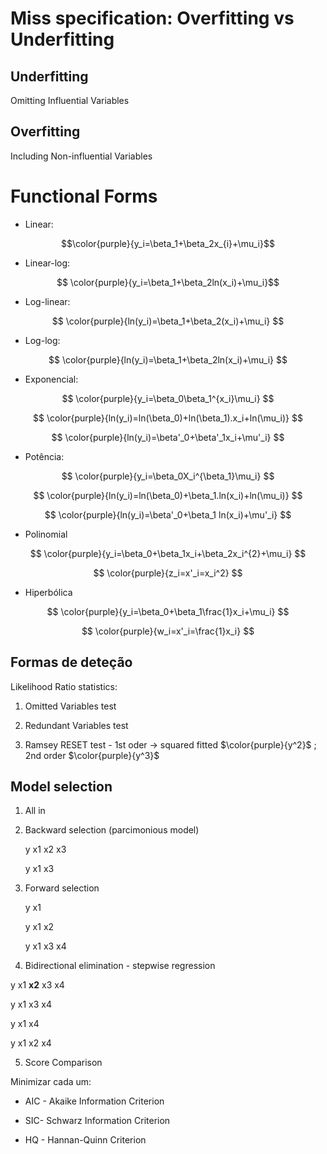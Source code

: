 # Miss specification: Overfitting vs Underfitting

## Underfitting

Omitting Influential Variables

## Overfitting

Including Non-influential Variables

# Functional Forms

-   Linear:

$$\color{purple}{y_i=\beta_1+\beta_2x_{i}+\mu_i}$$

-   Linear-log:

$$ \color{purple}{y_i=\beta_1+\beta_2ln(x_i)+\mu_i}$$

-   Log-linear:

$$
 \color{purple}{ln(y_i)=\beta_1+\beta_2(x_i)+\mu_i}
$$

-   Log-log:

$$
\color{purple}{ln(y_i)=\beta_1+\beta_2ln(x_i)+\mu_i}
$$

-   Exponencial:

$$
\color{purple}{y_i=\beta_0\beta_1^{x_i}\mu_i}
$$

$$
\color{purple}{ln(y_i)=ln(\beta_0)+ln(\beta_1).x_i+ln(\mu_i)}
$$

$$
\color{purple}{ln(y_i)=\beta'_0+\beta'_1x_i+\mu'_i}
$$

-   Potência:

$$
\color{purple}{y_i=\beta_0X_i^{\beta_1}\mu_i}
$$

$$
\color{purple}{ln(y_i)=ln(\beta_0)+\beta_1.ln(x_i)+ln(\mu_i)}
$$

$$
\color{purple}{ln(y_i)=\beta'_0+\beta_1 ln(x_i)+\mu'_i}
$$

-   Polinomial

$$
\color{purple}{y_i=\beta_0+\beta_1x_i+\beta_2x_i^{2}+\mu_i}
$$

$$
\color{purple}{z_i=x'_i=x_i^2}
$$

-   Hiperbólica

$$
\color{purple}{y_i=\beta_0+\beta_1\frac{1}x_i+\mu_i}
$$

$$
\color{purple}{w_i=x'_i=\frac{1}x_i}
$$

## Formas de deteção

Likelihood Ratio statistics:

1.  Omitted Variables test

2.  Redundant Variables test

3.  Ramsey RESET test - 1st oder -\> squared fitted $\color{purple}{y^2}$ ; 2nd order $\color{purple}{y^3}$

## Model selection

1.  All in

2.  Backward selection (parcimonious model)

    y x1 x2 x3

    y x1 x3

3.  Forward selection

    y x1

    y x1 x2

    y x1 x3 x4

4.  Bidirectional elimination - stepwise regression

y x1 **x2** x3 x4

y x1 x3 x4

y x1 x4

y x1 x2 x4

5.  Score Comparison

Minimizar cada um:

-   AIC - Akaike Information Criterion

-   SIC- Schwarz Information Criterion

-   HQ - Hannan-Quinn Criterion